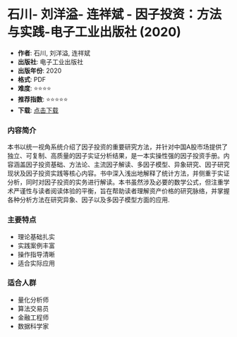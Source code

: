 # 石川- 刘洋溢- 连祥斌 - 因子投资：方法与实践-电子工业出版社 (2020)

- **作者**: 石川, 刘洋溢, 连祥斌
- **出版社**: 电子工业出版社
- **出版年份**: 2020
- **格式**: PDF
- **难度**: ⭐⭐⭐⭐
- **推荐指数**: ⭐⭐⭐⭐⭐
- **下载**: [点击下载](https://asset.quant-wiki.com/pdf/%E7%9F%B3%E5%B7%9D_%20%E5%88%98%E6%B4%8B%E6%BA%A2_%20%E8%BF%9E%E7%A5%A5%E6%96%8C%20-%20%E5%9B%A0%E5%AD%90%E6%8A%95%E8%B5%84%EF%BC%9A%E6%96%B9%E6%B3%95%E4%B8%8E%E5%AE%9E%E8%B7%B5-%E7%94%B5%E5%AD%90%E5%B7%A5%E4%B8%9A%E5%87%BA%E7%89%88%E7%A4%BE%20%282020%29.pdf)

### 内容简介

本书以统一视角系统介绍了因子投资的重要研究方法，并针对中国A股市场提供了独立、可复制、高质量的因子实证分析结果，是一本实操性强的因子投资手册。内容涵盖因子投资基础、方法论、主流因子解读、多因子模型、异象研究、因子研究现状及因子投资实践等核心内容。书中深入浅出地解释了统计方法，并侧重于实证分析，同时对因子投资的实务进行解读。本书虽然涉及必要的数学公式，但注重学术严谨性与读者阅读体验的平衡，旨在帮助读者理解资产价格的研究脉络，并掌握各种分析方法在研究异象、因子以及多因子模型方面的应用.

### 主要特点

- 理论基础扎实
- 实践案例丰富
- 操作指导清晰
- 适合实际应用

### 适合人群

- 量化分析师
- 算法交易员
- 金融工程师
- 数据科学家